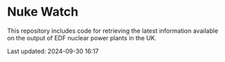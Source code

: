 # Nuke Watch

This repository includes code for retrieving the latest information available on the output of EDF nuclear power plants in the UK.

Last updated: 2024-09-30 16:17